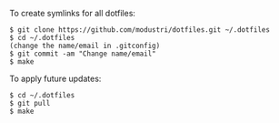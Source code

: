 To create symlinks for all dotfiles:

```
$ git clone https://github.com/modustri/dotfiles.git ~/.dotfiles
$ cd ~/.dotfiles
(change the name/email in .gitconfig)
$ git commit -am "Change name/email"
$ make 
```

To apply future updates:

```
$ cd ~/.dotfiles
$ git pull
$ make
```
